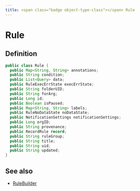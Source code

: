 ```yaml
---
title: <span class="badge object-type-class"></span> Rule
---
```

# <span class="badge object-type-class"></span> Rule

## Definition

```java
public class Rule {
  public Map<String, String> annotations;
  public String condition;
  public List<Query> data;
  public RuleExecErrState execErrState;
  public String folderUID;
  public String forArg;
  public Long id;
  public Boolean isPaused;
  public Map<String, String> labels;
  public RuleNoDataState noDataState;
  public NotificationSettings notificationSettings;
  public Long orgID;
  public String provenance;
  public RecordRule record;
  public String ruleGroup;
  public String title;
  public String uid;
  public String updated;
}
```
## See also

 * <span class="badge builder"></span> [RuleBuilder](./builder-RuleBuilder.md)
